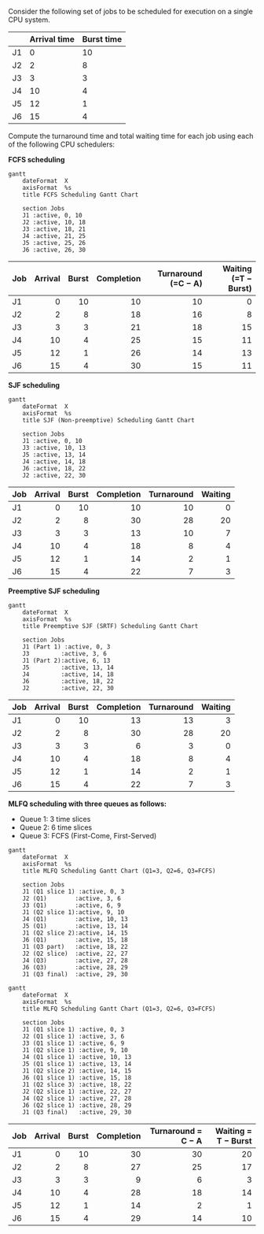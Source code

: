 Consider the following set of jobs to be scheduled for execution on a single CPU system. 

|     | Arrival time | Burst time |
| --- | ------------ | ---------- |
| J1  | 0            | 10         |
| J2  | 2            | 8          |
| J3  | 3            | 3          |
| J4  | 10           | 4          |
| J5  | 12           | 1          |
| J6  | 15           | 4          |

Compute the turnaround time and total waiting time for each job using each of the following CPU  schedulers:  

**FCFS scheduling**  
```mermaid
gantt
    dateFormat  X
    axisFormat  %s
    title FCFS Scheduling Gantt Chart

    section Jobs
    J1 :active, 0, 10
    J2 :active, 10, 18
    J3 :active, 18, 21
    J4 :active, 21, 25
    J5 :active, 25, 26
    J6 :active, 26, 30
```

| Job | Arrival | Burst | Completion | Turnaround (=C − A) | Waiting (=T − Burst) |
| --- | ------: | ----: | ---------: | ------------------: | -------------------: |
| J1  |       0 |    10 |         10 |                  10 |                    0 |
| J2  |       2 |     8 |         18 |                  16 |                    8 |
| J3  |       3 |     3 |         21 |                  18 |                   15 |
| J4  |      10 |     4 |         25 |                  15 |                   11 |
| J5  |      12 |     1 |         26 |                  14 |                   13 |
| J6  |      15 |     4 |         30 |                  15 |                   11 |

**SJF scheduling**  
```mermaid
gantt
    dateFormat  X
    axisFormat  %s
    title SJF (Non-preemptive) Scheduling Gantt Chart

    section Jobs
    J1 :active, 0, 10
    J3 :active, 10, 13
    J5 :active, 13, 14
    J4 :active, 14, 18
    J6 :active, 18, 22
    J2 :active, 22, 30
```

|Job|Arrival|Burst|Completion|Turnaround|Waiting|
|---|--:|--:|--:|--:|--:|
|J1|0|10|10|10|0|
|J2|2|8|30|28|20|
|J3|3|3|13|10|7|
|J4|10|4|18|8|4|
|J5|12|1|14|2|1|
|J6|15|4|22|7|3|

**Preemptive SJF scheduling**  
```mermaid
gantt
    dateFormat  X
    axisFormat  %s
    title Preemptive SJF (SRTF) Scheduling Gantt Chart

    section Jobs
    J1 (Part 1) :active, 0, 3
    J3         :active, 3, 6
    J1 (Part 2):active, 6, 13
    J5         :active, 13, 14
    J4         :active, 14, 18
    J6         :active, 18, 22
    J2         :active, 22, 30
```

| Job | Arrival | Burst | Completion | Turnaround | Waiting |
| --- | ------: | ----: | ---------: | ---------: | ------: |
| J1  |       0 |    10 |         13 |         13 |       3 |
| J2  |       2 |     8 |         30 |         28 |      20 |
| J3  |       3 |     3 |          6 |          3 |       0 |
| J4  |      10 |     4 |         18 |          8 |       4 |
| J5  |      12 |     1 |         14 |          2 |       1 |
| J6  |      15 |     4 |         22 |          7 |       3 |

**MLFQ scheduling with three queues as follows:**  
- Queue 1: 3 time slices  
- Queue 2: 6 time slices  
- Queue 3: FCFS (First-Come, First-Served)  
```mermaid
gantt
    dateFormat  X
    axisFormat  %s
    title MLFQ Scheduling Gantt Chart (Q1=3, Q2=6, Q3=FCFS)

    section Jobs
    J1 (Q1 slice 1) :active, 0, 3
    J2 (Q1)        :active, 3, 6
    J3 (Q1)        :active, 6, 9
    J1 (Q2 slice 1):active, 9, 10
    J4 (Q1)        :active, 10, 13
    J5 (Q1)        :active, 13, 14
    J1 (Q2 slice 2):active, 14, 15
    J6 (Q1)        :active, 15, 18
    J1 (Q3 part)   :active, 18, 22
    J2 (Q2 slice)  :active, 22, 27
    J4 (Q3)        :active, 27, 28
    J6 (Q3)        :active, 28, 29
    J1 (Q3 final)  :active, 29, 30
```

```mermaid
gantt
    dateFormat  X
    axisFormat  %s
    title MLFQ Scheduling Gantt Chart (Q1=3, Q2=6, Q3=FCFS)

    section Jobs
    J1 (Q1 slice 1) :active, 0, 3
    J2 (Q1 slice 1) :active, 3, 6
    J3 (Q1 slice 1) :active, 6, 9
    J1 (Q2 slice 1) :active, 9, 10
    J4 (Q1 slice 1) :active, 10, 13
    J5 (Q1 slice 1) :active, 13, 14
    J1 (Q2 slice 2) :active, 14, 15
    J6 (Q1 slice 1) :active, 15, 18
    J1 (Q2 slice 3) :active, 18, 22
    J2 (Q2 slice 1) :active, 22, 27
    J4 (Q2 slice 1) :active, 27, 28
    J6 (Q2 slice 1) :active, 28, 29
    J1 (Q3 final)   :active, 29, 30

```


| Job | Arrival | Burst | Completion | Turnaround = C − A | Waiting = T − Burst |
| --- | ------: | ----: | ---------: | -----------------: | ------------------: |
| J1  |       0 |    10 |         30 |                 30 |                  20 |
| J2  |       2 |     8 |         27 |                 25 |                  17 |
| J3  |       3 |     3 |          9 |                  6 |                   3 |
| J4  |      10 |     4 |         28 |                 18 |                  14 |
| J5  |      12 |     1 |         14 |                  2 |                   1 |
| J6  |      15 |     4 |         29 |                 14 |                  10 |
